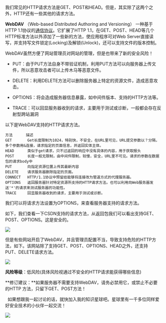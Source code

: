 我们常见的HTTP请求方法是GET、POST和HEAD。但是，其实除了这两个之外，HTTP还有一些其他的请求方法。

**WebDAV** （Web-based Distributed Authoring and Versioning） 一种基于 HTTP 1.1协议的[通信协议](https://so.csdn.net/so/search?q=%E9%80%9A%E4%BF%A1%E5%8D%8F%E8%AE%AE&spm=1001.2101.3001.7020)。它扩展了HTTP 1.1，在GET、POST、HEAD等几个HTTP标准方法以外添加了一些新的方法，使应用程序可对Web Server直接读写，并支持写文件锁定(Locking)及解锁(Unlock)，还可以支持文件的版本控制。

WebDAV虽然方便了网站管理员对网站的管理，但是也带来了新的安全风险！

*   PUT：由于PUT方法自身不带验证机制，利用PUT方法可以向服务器上传文件，所以恶意攻击者可以上传木马等恶意文件。
*   DELETE：利用DELETE方法可以删除服务器上特定的资源文件，造成恶意攻击。
*   OPTIONS：将会造成服务器信息暴露，如中间件版本、支持的HTTP方法等。
*   TRACE：可以回显服务器收到的请求，主要用于测试或诊断，一般都会存在反射型跨站漏洞

以下是WebDAV支持的HTTP请求方法。

```
方法      描述      
GET       Get长度限制为1024，特别快，不安全，在URL里可见，URL提交参数以？分隔，多个参数用&连接，请求指定的页面信息，并返回实体主体。      
HEAD      类似于get请求，只不过返回的响应中没有具体的内容，用于获取报头      
POST      长度一般无限制，由中间件限制，较慢，安全，URL里不可见。请求的参数在数据包的请求body中      
PUT       向指定资源位置上传其最新内容      
DELETE    请求服务器删除指定的页面。      
CONNECT   HTTP/1.1协议中预留给能够将连接改为管道方式的代理服务器。      
OPTIONS   返回服务器针对特定资源所支持的HTTP请求方法。也可以利用向Web服务器发送'*'的请求来测试服务器的功能性。      
TRACE     回显服务器收到的请求，主要用于测试或诊断。
```


我们可以将请求方法设置为OPTIONS，来查看服务器支持的请求方法。

如下，我们查看一下CSDN支持的请求方法，从返回包我们可以看出支持GET、POST、OPTIONS。这是安全的。

![](https://img-blog.csdnimg.cn/20190503103620248.png?x-oss-process=image/watermark,type_ZmFuZ3poZW5naGVpdGk,shadow_10,text_aHR0cHM6Ly9ibG9nLmNzZG4ubmV0L3FxXzM2MTE5MTky,size_16,color_FFFFFF,t_70)

但是有些网站开启了WebDAV，并且管理员配置不当，导致支持危险的HTTP方法，如下。该网站除了支持GET、POST、OPTIONS、HEAD之外，还支持 PUT、DELETE请求方法。

![](https://img-blog.csdnimg.cn/20190503103905174.png?x-oss-process=image/watermark,type_ZmFuZ3poZW5naGVpdGk,shadow_10,text_aHR0cHM6Ly9ibG9nLmNzZG4ubmV0L3FxXzM2MTE5MTky,size_16,color_FFFFFF,t_70)

**风险等级**：低风险(具体风险视通过不安全的HTTP请求能获得哪些信息)

**修订建议：**如果服务器不需要支持WebDAV，请务必禁用它，或禁止不必要的HTTP 方法，只留下GET、POST方法！

  如果想跟我一起讨论的话，就快加入我的知识星球吧。星球里有一千多位同样爱好安全技术的小伙伴一起交流！

![](https://img-blog.csdnimg.cn/1219ed79e9ed449d85d27b732cda5ea6.jpg)